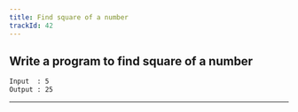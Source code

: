 ```yaml
---
title: Find square of a number
trackId: 42
---
```


## Write a program to find square of a number

```txt
Input  : 5
Output : 25
```

---
